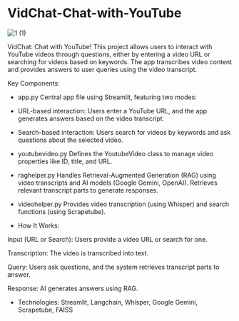 # VidChat-Chat-with-YouTube

![1 (1)](https://github.com/user-attachments/assets/998ca82d-98e5-49ad-b9cc-f7bd057ccf0e)


VidChat: Chat with YouTube!
This project allows users to interact with YouTube videos through questions, either by entering a video URL or searching for videos based on keywords. The app transcribes video content and provides answers to user queries using the video transcript.

Key Components:

- app.py
Central app file using Streamlit, featuring two modes:

- URL-based interaction: Users enter a YouTube URL, and the app generates answers based on the video transcript.
- Search-based interaction: Users search for videos by keywords and ask questions about the selected video.

- youtubevideo.py
Defines the YoutubeVideo class to manage video properties like ID, title, and URL.

- raghelper.py
Handles Retrieval-Augmented Generation (RAG) using video transcripts and AI models (Google Gemini, OpenAI). Retrieves relevant transcript parts to generate responses.

- videohelper.py
Provides video transcription (using Whisper) and search functions (using Scrapetube).

- How It Works:

Input (URL or Search): Users provide a video URL or search for one.

Transcription: The video is transcribed into text.

Query: Users ask questions, and the system retrieves transcript parts to answer.

Response: AI generates answers using RAG.

- Technologies:
Streamlit, Langchain, Whisper, Google Gemini, Scrapetube, FAISS
